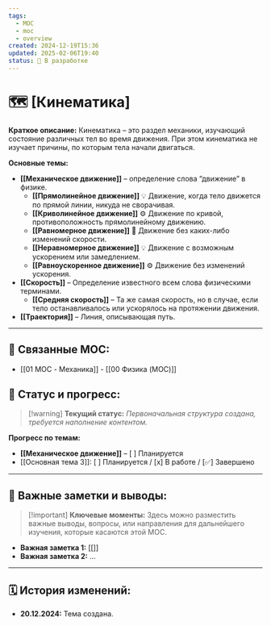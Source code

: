 ```yaml
---
tags:
  - MOC
  - moc
  - overview
created: 2024-12-19T15:36
updated: 2025-02-06T19:40
status: 🚧 В разработке
---
```


# 🗺️ **[Кинематика]**

**Краткое описание:**  Кинематика – это раздел механики, изучающий состояние различных тел во время движения. При этом кинематика не изучает причины, по которым тела начали двигаться.

**Основные темы:**
- **[[Механическое движение]]** – определение слова “движение” в физике.
	- **[[Прямолинейное движение]]** 💡  Движение, когда тело движется по прямой линии, никуда не сворачивая.
	- **[[Криволинейное движение]]** ⚙️  Движение по кривой, противоположность прямолинейному движению.
	- **[[Равномерное движение]]**  🎯  Движение без каких-либо изменений скорости.
	- **[[Неравномерное движение]]** 💡  Движение с возможным ускорением или замедлением.
	- **[[Равноускоренное движение]]** ⚙️  Движение без изменений ускорения.
- **[[Скорость]]** – Определение известного всем слова физическими терминами.
	- **[[Средняя скорость]]** – Та же самая скорость, но в случае, если тело останавливалось или ускорялось на протяжении движения.
- **[[Траектория]]** – Линия, описывающая путь.
---

## 🔗 **Связанные MOC:**

- [[01 MOC - Механика]]
	  - [[00 Физика (MOC)]]

## 🚦 **Статус и прогресс:**

> [!warning] **Текущий статус:** _Первоначальная структура создана, требуется наполнение контентом._

**Прогресс по темам:**

- **[[Механическое движение]]** – [ ] Планируется
- [[Основная тема 3]]:  [ ] Планируется / [x] В работе / [✅] Завершено

---

## 📌 **Важные заметки и выводы:**

> [!important] **Ключевые моменты:** Здесь можно разместить важные выводы, вопросы, или направления для дальнейшего изучения, которые касаются этой MOC.

- **Важная заметка 1:** [[]]
- **Важная заметка 2:** ...

---

## 🗓️ **История изменений:**

- **20.12.2024:**  Тема создана.
#  